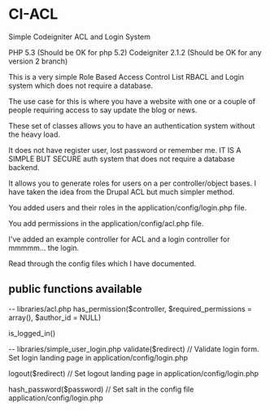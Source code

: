 CI-ACL
======

Simple Codeigniter ACL and Login System

PHP 5.3 (Should be OK for php 5.2)
Codeigniter 2.1.2 (Should be OK for any version 2 branch)

This is a very simple Role Based Access Control List RBACL and Login system which does not require
a database.

The use case for this is where you have a website with one or a couple of people requiring access to say update
the blog or news.

These set of classes allows you to have an authentication system without the heavy load.

It does not have register user, lost password or remember me. IT IS A SIMPLE BUT SECURE auth system that does not require
a database backend.

It allows you to generate roles for users on a per controller/object bases.
I have taken the idea from the Drupal ACL but much simpler method.

You added users and their roles in the application/config/login.php file.

You add permissions in the application/config/acl.php file.

I've added an example controller for ACL and a login controller for mmmmm... the login.

Read through the config files which I have documented.

## public functions available ##

-- libraries/acl.php
has_permission($controller, $required_permissions = array(), $author_id = NULL)

is_logged_in()

-- libraries/simple_user_login.php
validate($redirect) // Validate login form. Set login landing page in application/config/login.php

logout($redirect) // Set logout landing page in application/config/login.php

hash_password($password) // Set salt in the config file application/config/login.php
